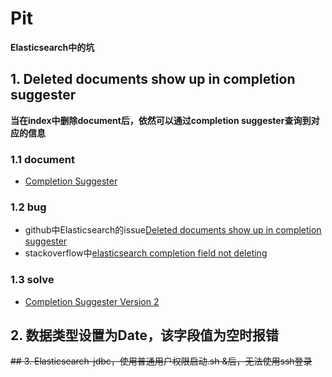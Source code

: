 
# Pit

**Elasticsearch中的坑**

## 1. Deleted documents show up in completion suggester
**当在index中删除document后，依然可以通过completion suggester查询到对应的信息**
### 1.1 document
* [Completion Suggester](https://www.elastic.co/guide/en/elasticsearch/reference/current/search-suggesters-completion.html)

### 1.2 bug
* github中Elasticsearch的issue[Deleted documents show up in completion suggester](https://github.com/elastic/elasticsearch/issues/7761)
* stackoverflow中[elasticsearch completion field not deleting](http://stackoverflow.com/questions/27074593/elasticsearch-completion-field-not-deleting)

### 1.3 solve
* [Completion Suggester Version 2](https://github.com/elastic/elasticsearch/issues/8909)


## 2. 数据类型设置为Date，该字段值为空时报错

~~## 3. Elasticsearch-jdbc，使用普通用户权限启动.sh &后，无法使用ssh登录~~
